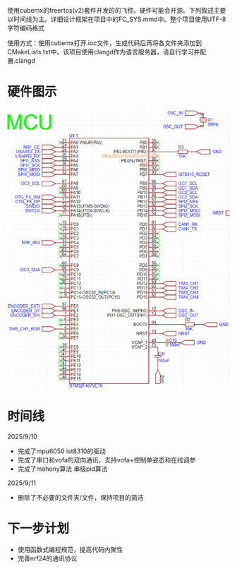   使用cubemx的freertos(v2)套件开发的的飞控。硬件可能会开源。下列叙述主要以时间线为主。详细设计框架在项目中的FC_SYS.mmd中。整个项目使用UTF-8字符编码格式
  
  使用方式：使用cubemx打开.ioc文件，生成代码后再将各文件夹添加到CMakeLists.txt中。该项目使用clangd作为语言服务器，请自行学习并配置.clangd
# 硬件图示
![连接图示](./硬件示意图.png)
# 时间线
2025/9/10 
- 完成了mpu6050 ist8310的驱动
- 完成了串口和vofa的双向通讯，支持vofa+控制单姿态和在线调参
- 完成了mahony算法 串级pid算法

2025/9/11
- 删除了不必要的文件夹/文件，保持项目的简洁

# 下一步计划
- 使用函数式编程规范，提高代码内聚性
- 完善nrf24的通讯协议

